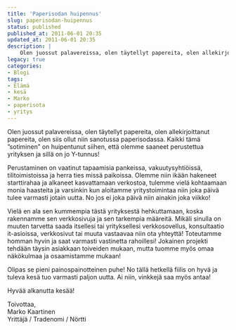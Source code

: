 ```yaml
---
title: 'Paperisodan huipennus'
slug: paperisodan-huipennus
status: published
published_at: 2011-06-01 20:35
updated_at: 2011-06-01 20:35
description: |
    Olen juossut palavereissa, olen täytellyt papereita, olen allekirjoittanut papereita, olen siis ollut niin sanotussa paperisodassa. Kaikki tämä ”sotiminen” on huipentunut siihen, että olemme saaneet perustettua yrityksen ja sillä on jo Y-tunnus! Perustaminen on vaatinut tapaamisia pankeissa, vakuutysyhtiöissä, tilitoimistoissa ja herra ties missä paikoissa. Olemme niin ikään hakeneet starttirahaa ja alkaneet kasvattamaan verkostoa, tulemme vielä kohtaamaan… Jatka lukemista Paperisodan huipennus
legacy: true
categories:
- Blogi
tags:
- Elämä
- kesä
- Marko
- paperisota
- yritys
---
```


<p>Olen juossut palavereissa, olen täytellyt papereita, olen allekirjoittanut papereita, olen siis ollut niin sanotussa paperisodassa. Kaikki tämä &#8221;sotiminen&#8221; on huipentunut siihen, että olemme saaneet perustettua yrityksen ja sillä on jo Y-tunnus!</p>
<p>Perustaminen on vaatinut tapaamisia pankeissa, vakuutysyhtiöissä, tilitoimistoissa ja herra ties missä paikoissa. Olemme niin ikään hakeneet starttirahaa ja alkaneet kasvattamaan verkostoa, tulemme vielä kohtaamaan monia haasteita ja varsinkin kun aloitamme yritystoimintaa niin joka päivä tulee varmasti jotain uutta. No jos ei joka päivä niin ainakin joka viikko!</p>
<p>Vielä en ala sen kummempia tästä yrityksestä hehkuttamaan, koska rakennamme sen verkkosivuja ja sen tarkempia määreitä. Mikäli sinulla on muuten tarvetta saada itsellesi tai yrityksellesi verkkosovellus, konsultaatio it-asioissa, verkkosivut tai muuta vastaavaa niin ota yhteyttä! Toteutamme homman hyvin ja saat varmasti vastinetta rahoillesi! Jokainen projekti tehdään täysin asiakkaan toiveiden mukaan, mutta tuomme myös omaa näkökulmaa ja osaamistamme mukaan!</p>
<p>Olipas se pieni painospainotteinen puhe! No tällä hetkellä fiilis on hyvä ja tuleva kesä tuo varmasti paljon uutta. Ai niin, vinkkejä saa myös antaa!</p>
<p>Hyvää alkanutta kesää!</p>
<p>Toivottaa,<br />
Marko Kaartinen<br />
Yrittäjä / Tradenomi / Nörtti</p>